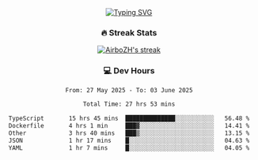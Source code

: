 
<div align="center">
  <a href="https://git.io/typing-svg"><img src="https://readme-typing-svg.demolab.com?font=Fira+Code&size=30&pause=1000&color=33F7F5&center=true&vCenter=true&width=435&lines=Hi+there+%F0%9F%91%8B+I+am+AirboZH+;Welcome+to+my+Github" alt="Typing SVG" /></a>

<h3>🔥 Streak Stats</h3>

<!-- GitHub Readme Streak Stats - https://github.com/DenverCoder1/github-readme-streak-stats -->
<p>
  <a href="https://github.com/DenverCoder1/github-readme-streak-stats">
    <img title="🔥 Get streak stats for your profile at git.io/streak-stats" alt="AirboZH's streak" src="https://streak-stats.demolab.com/?user=AirboZH&theme=monokai-metallian&hide_border=true"/>
  </a>
</p>

<h3>💻 Dev Hours</h3>
<!--START_SECTION:waka-->

```txt
From: 27 May 2025 - To: 03 June 2025

Total Time: 27 hrs 53 mins

TypeScript       15 hrs 45 mins  ██████████████░░░░░░░░░░░   56.48 %
Dockerfile       4 hrs 1 min     ███▓░░░░░░░░░░░░░░░░░░░░░   14.41 %
Other            3 hrs 40 mins   ███▒░░░░░░░░░░░░░░░░░░░░░   13.15 %
JSON             1 hr 17 mins    █░░░░░░░░░░░░░░░░░░░░░░░░   04.63 %
YAML             1 hr 7 mins     █░░░░░░░░░░░░░░░░░░░░░░░░   04.05 %
```

<!--END_SECTION:waka-->
</div>  
